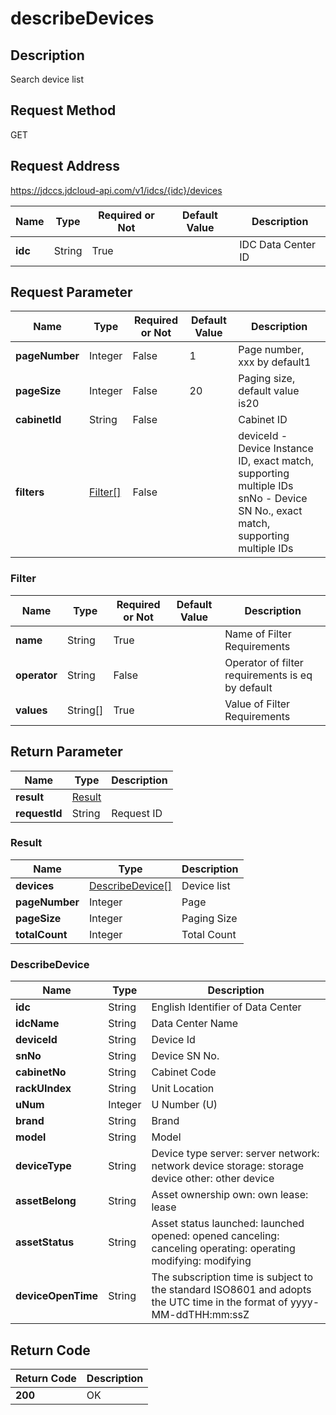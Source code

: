 # describeDevices


## Description
Search device list

## Request Method
GET

## Request Address
https://jdccs.jdcloud-api.com/v1/idcs/{idc}/devices

|Name|Type|Required or Not|Default Value|Description|
|---|---|---|---|---|
|**idc**|String|True| |IDC Data Center ID|

## Request Parameter
|Name|Type|Required or Not|Default Value|Description|
|---|---|---|---|---|
|**pageNumber**|Integer|False|1|Page number, xxx by default1|
|**pageSize**|Integer|False|20|Paging size, default value is20|
|**cabinetId**|String|False| |Cabinet ID|
|**filters**|[Filter[]](describedevices#filter)|False| |deviceId - Device Instance ID, exact match, supporting multiple IDs<br>snNo - Device SN No., exact match, supporting multiple IDs<br>|

### <div id="filter">Filter</div>
|Name|Type|Required or Not|Default Value|Description|
|---|---|---|---|---|
|**name**|String|True| |Name of Filter Requirements|
|**operator**|String|False| |Operator of filter requirements is eq by default|
|**values**|String[]|True| |Value of Filter Requirements|

## Return Parameter
|Name|Type|Description|
|---|---|---|
|**result**|[Result](describedevices#result)| |
|**requestId**|String|Request ID|

### <div id="result">Result</div>
|Name|Type|Description|
|---|---|---|
|**devices**|[DescribeDevice[]](describedevices#describedevice)|Device list|
|**pageNumber**|Integer|Page|
|**pageSize**|Integer|Paging Size|
|**totalCount**|Integer|Total Count|
### <div id="describedevice">DescribeDevice</div>
|Name|Type|Description|
|---|---|---|
|**idc**|String|English Identifier of Data Center|
|**idcName**|String|Data Center Name|
|**deviceId**|String|Device Id|
|**snNo**|String|Device SN No.|
|**cabinetNo**|String|Cabinet Code|
|**rackUIndex**|String|Unit Location|
|**uNum**|Integer|U Number (U)|
|**brand**|String|Brand|
|**model**|String|Model|
|**deviceType**|String|Device type  server: server  network: network device  storage: storage device  other: other device|
|**assetBelong**|String|Asset ownership  own: own  lease: lease|
|**assetStatus**|String|Asset status  launched: launched  opened: opened  canceling: canceling  operating: operating  modifying: modifying|
|**deviceOpenTime**|String|The subscription time is subject to the standard ISO8601 and adopts the UTC time in the format of yyyy-MM-ddTHH:mm:ssZ|

## Return Code
|Return Code|Description|
|---|---|
|**200**|OK|

